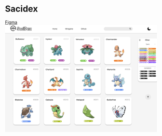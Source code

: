 # Sacidex
<a href="https://www.figma.com/design/vrH2uoDncC5Daa8h0N6Rld/SACIDEX?node-id=99-91&m=dev">Figma</a>
<br>
<img src="assets/Sacidex- Home.png">

